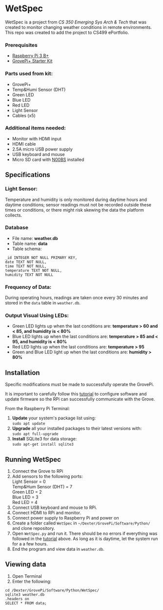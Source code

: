 # WetSpec 
WetSpec is a project from _CS 350 Emerging Sys Arch & Tech_ that was created to monitor changing weather conditions in remote environments. This repo was created to add the project to CS499 ePortfolio.

### Prerequisites
* [Raspberry Pi 3 B+](https://www.raspberrypi.org/products/raspberry-pi-3-model-b-plus/)  
* [GrovePi+ Starter Kit](https://www.seeedstudio.com/GrovePi-Starter-Kit-for-Raspberry-Pi-A-B-B-2-3-CE-certified.html)  

### Parts used from kit:
* GrovePi+
* Temp&Humi Sensor (DHT)
* Green LED
* Blue LED
* Red LED
* Light Sensor
* Cables (x5)

### Additional items needed:
* Monitor with HDMI input
* HDMI cable
* 2.5A micro USB power supply
* USB keyboard and mouse
* Micro SD card with [N00BS](https://www.raspberrypi.org/documentation/installation/noobs.md) installed

## Specifications
### Light Sensor:
Temperature and humidity is only monitored during daytime hours and daytime conditions; sensor readings must not be recorded outside these times or conditions, or there might risk skewing the data the platform collects.

### Database
* File name: **weather.db**  
* Table name: **data**  
* Table schema:  
```
_id INTEGER NOT NULL PRIMARY KEY,
date TEXT NOT NULL,
time TEXT NOT NULL,
temperature TEXT NOT NULL,
humidity TEXT NOT NULL
```

### Frequency of Data:
During operating hours, readings are taken once every 30 minutes and stored in the `data` table in `weather.db`.

### Output Visual Using LEDs:
* Green LED lights up when the last conditions are: **temperature > 60 and < 85, and humidity is < 80%**
* Blue LED lights up when the last conditions are: **temperature > 85 and < 95, and humidity is < 80%**
* Red LED lights up when the last conditions are: **temperature > 95**
* Green and Blue LED light up when the last conditions are: **humidity > 80%**

## Installation  
Specific modifications must be made to successfully operate the GrovePi.

It is important to carefully follow this [tutorial](https://www.dexterindustries.com/grovepi-tutorials-documentation/) to configure software and update firmware so the RPi can successfully communicate with the Grove.

From the Raspberry Pi Terminal:

1. **Update** your system's package list using:  
`sudo apt update`
2. **Upgrade** all your installed packages to their latest versions with:  
`sudo apt full-upgrade`
3. **Install** SQLite3 for data storage:  
`sudo apt-get install sqlite3`

## Running WetSpec
1. Connect the Grove to RPi
2. Add sensors to the following ports:  
Light Sensor = 0  
Temp&Hum Sensor (DHT) = 7  
Green LED = 2  
Blue LED = 3  
Red LED = 4  
3. Connect USB keyboard and mouse to RPi.  
4. Connect HDMI to RPi and monitor.  
5. Connect power supply to Raspberry Pi and power on
6. Create a folder called `WetSpec` in `~/Dexter/GrovePi/Software/Python/` and clone repository.
7. Open `WetSpec.py` and run it. There should be no errors if everything was followed in the [tutorial](https://www.dexterindustries.com/grovepi-tutorials-documentation/) above. As long as it is daytime, let the system run for a a few hours.
8. End the program and view data in `weather.db`.

## Viewing data
1. Open Terminal
2. Enter the following:
```
cd /Dexter/GrovePi/Software/Python/WetSpec/
sqlite3 weather.db
.headers on
SELECT * FROM data;
```
